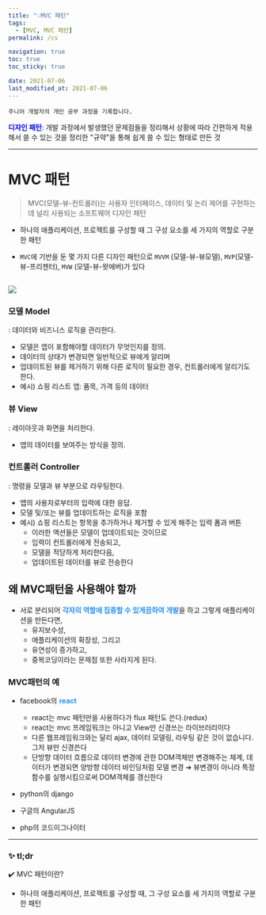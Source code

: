 ```yaml
---
title: "💡MVC 패턴"
tags:
  - [MVC, MVC 패턴]
permalink: /cs

navigation: true
toc: true
toc_sticky: true

date: 2021-07-06
last_modified_at: 2021-07-06
---
```


`주니어 개발자의 개인 공부 과정을 기록합니다.`

<span style="color:blue">**디자인 패턴**: </span>개발 과정에서 발생했던 문제점들을 정리해서 상황에 따라 간편하게 적용해서 쓸 수 있는 것을 정리한 "규약"을 통해 쉽게 쓸 수 있는 형태로 만든 것

---

# MVC 패턴

> MVC(모델-뷰-컨트롤러)는 사용자 인터페이스, 데이터 및 논리 제어를 구현하는데 널리 사용되는 소프트웨어 디자인 패턴

- 하나의 애플리케이션, 프로젝트를 구성할 때 그 구성 요소를 세 가지의 역할로 구분한 패턴

- `MVC`에 기반을 둔 몇 가지 다른 디자인 패턴으로 `MVVM` (모델-뷰-뷰모델), `MVP`(모델-뷰-프리젠터), `MVW` (모델-뷰-왓에버)가 있다

## ![](https://mdn.mozillademos.org/files/16042/model-view-controller-light-blue.png)

### 모델 Model

: 데이터와 비즈니스 로직을 관리한다.

- 모델은 앱이 포함해야할 데이터가 무엇인지를 정의.
- 데이터의 상태가 변경되면 일반적으로 뷰에게 알리며
- 업데이트된 뷰를 제거하기 위해 다른 로직이 필요한 경우, 컨트롤러에게 알리기도 한다.
- 예시) 쇼핑 리스트 앱: 품목, 가격 등의 데이터

### 뷰 View

: 레이아웃과 화면을 처리한다.

- 앱의 데이터를 보여주는 방식을 정의.

### 컨트롤러 Controller

: 명령을 모델과 뷰 부분으로 라우팅한다.

- 앱의 사용자로부터의 입력에 대한 응답.
- 모델 및/또는 뷰를 업데이트하는 로직을 포함
- 예시) 쇼핑 리스트는 항목을 추가하거나 제거할 수 있게 해주는 입력 폼과 버튼
  - 이러한 액션들은 모델이 업데이트되는 것이므로
  - 입력이 컨트롤러에게 전송되고,
  - 모델을 적당하게 처리한다음,
  - 업데이트된 데이터를 뷰로 전송한다

## 왜 MVC패턴을 사용해야 할까

- 서로 분리되어 <span style="color:dodgerblue">**각자의 역할에 집중할 수 있게끔하여 개발**</span>을 하고 그렇게 애플리케이션을 만든다면,
  - 유지보수성,
  - 애플리케이션의 확장성, 그리고
  - 유연성이 증가하고,
  - 중복코딩이라는 문제점 또한 사라지게 된다.

### MVC패턴의 예

- facebook의 <span style="color:dodgerblue">**react**</span>

  - react는 mvc 패턴만을 사용하다가 flux 패턴도 쓴다.(redux)
  - react는 mvc 프레임워크는 아니고 View만 신경쓰는 라이브러리이다
  - 다른 웹프레임워크와는 달리 ajax, 데이터 모델링, 라우팅 같은 것이 없습니다. 그저 뷰만 신경쓴다
  - 단방향 데이터 흐름으로 데이터 변경에 관한 DOM객체만 변경해주는 체계, 데이터가 변경되면 양방향 데이터 바인딩처럼 모델 변경 ➔ 뷰변경이 아니라 특정함수를 실행시킴으로써 DOM객체를 갱신한다

- python의 django
- 구글의 AngularJS
- php의 코드이그나이터

---

### ✨ tl;dr

✔️ MVC 패턴이란?

- 하나의 애플리케이션, 프로젝트를 구성할 때, 그 구성 요소를 세 가지의 역할로 구분한 패턴
